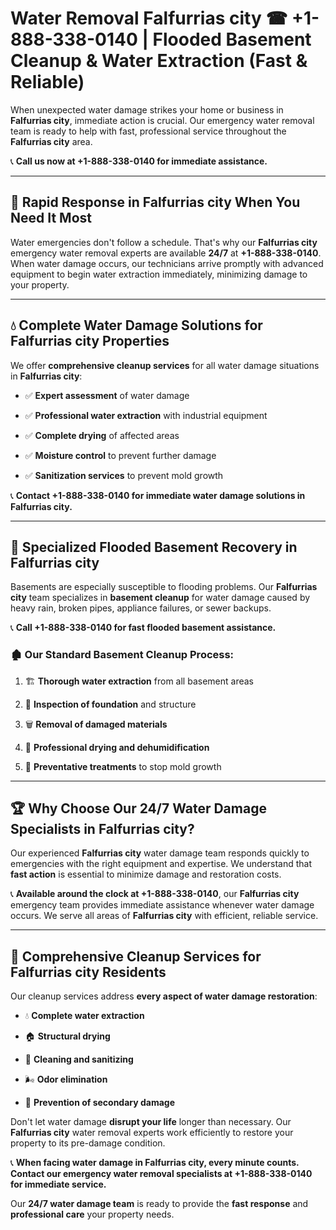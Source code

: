 # Water Removal Falfurrias city ☎ +1-888-338-0140 | Flooded Basement Cleanup & Water Extraction (Fast & Reliable)

When unexpected water damage strikes your home or business in **Falfurrias city**, immediate action is crucial. Our emergency water removal team is ready to help with fast, professional service throughout the **Falfurrias city** area. 

📞 **Call us now at +1-888-338-0140 for immediate assistance.**
---
## 🚀 Rapid Response in Falfurrias city When You Need It Most
Water emergencies don't follow a schedule. That's why our **Falfurrias city** emergency water removal experts are available **24/7** at **+1-888-338-0140**. When water damage occurs, our technicians arrive promptly with advanced equipment to begin water extraction immediately, minimizing damage to your property.
---
## 💧 Complete Water Damage Solutions for Falfurrias city Properties
We offer **comprehensive cleanup services** for all water damage situations in **Falfurrias city**:
- ✅ **Expert assessment** of water damage  
- ✅ **Professional water extraction** with industrial equipment  
- ✅ **Complete drying** of affected areas  
- ✅ **Moisture control** to prevent further damage  
- ✅ **Sanitization services** to prevent mold growth  
📞 **Contact +1-888-338-0140 for immediate water damage solutions in Falfurrias city.**
---
## 🌊 Specialized Flooded Basement Recovery in Falfurrias city
Basements are especially susceptible to flooding problems. Our **Falfurrias city** team specializes in **basement cleanup** for water damage caused by heavy rain, broken pipes, appliance failures, or sewer backups. 
📞 **Call +1-888-338-0140 for fast flooded basement assistance.**
### 🏚️ Our Standard Basement Cleanup Process:
1. 🏗️ **Thorough water extraction** from all basement areas  
2. 🔎 **Inspection of foundation** and structure  
3. 🗑️ **Removal of damaged materials**  
4. 💨 **Professional drying and dehumidification**  
5. 🚫 **Preventative treatments** to stop mold growth  
---
## 🏆 Why Choose Our 24/7 Water Damage Specialists in Falfurrias city?
Our experienced **Falfurrias city** water damage team responds quickly to emergencies with the right equipment and expertise. We understand that **fast action** is essential to minimize damage and restoration costs.
📞 **Available around the clock at +1-888-338-0140**, our **Falfurrias city** emergency team provides immediate assistance whenever water damage occurs. We serve all areas of **Falfurrias city** with efficient, reliable service.
---
## 🧹 Comprehensive Cleanup Services for Falfurrias city Residents
Our cleanup services address **every aspect of water damage restoration**:
- 💧 **Complete water extraction**  
- 🏠 **Structural drying**  
- 🧼 **Cleaning and sanitizing**  
- 🌬️ **Odor elimination**  
- 🚫 **Prevention of secondary damage**  
Don't let water damage **disrupt your life** longer than necessary. Our **Falfurrias city** water removal experts work efficiently to restore your property to its pre-damage condition.
📞 **When facing water damage in Falfurrias city, every minute counts. Contact our emergency water removal specialists at +1-888-338-0140 for immediate service.**
Our **24/7 water damage team** is ready to provide the **fast response** and **professional care** your property needs.
